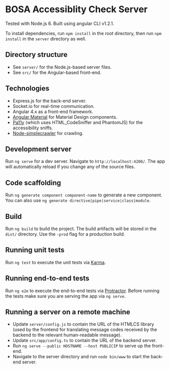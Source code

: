 # BOSA Accessiblity Check Server

Tested with Node.js 6. Built using angular CLI v1.2.1.

To install dependencies, run `npm install` in the root directory, then run `npm install` in the `server` directory as well.

## Directory structure

- See `server/` for the Node.js-based server files.
- See `src/` for the Angular-based front-end.

## Technologies

- Express.js for the back-end server.
- Socket.io for real-time communication.
- Angular 4.x as a front-end framework.
- [Angular Material](https://material.angular.io/) for Material Design components.
- [Pa11y](https://github.com/pa11y/pa11y) (which uses HTML_CodeSniffer and PhantomJS) for the accessibility sniffs.
- [Node-simplecrawler](https://github.com/cgiffard/node-simplecrawler) for crawling.

## Development server

Run `ng serve` for a dev server. Navigate to `http://localhost:4200/`. The app will automatically reload if you change any of the source files.

## Code scaffolding

Run `ng generate component component-name` to generate a new component. You can also use `ng generate directive|pipe|service|class|module`.

## Build

Run `ng build` to build the project. The build artifacts will be stored in the `dist/` directory. Use the `-prod` flag for a production build.

## Running unit tests

Run `ng test` to execute the unit tests via [Karma](https://karma-runner.github.io).

## Running end-to-end tests

Run `ng e2e` to execute the end-to-end tests via [Protractor](http://www.protractortest.org/).
Before running the tests make sure you are serving the app via `ng serve`.

## Running a server on a remote machine

- Update `server/config.js` to contain the URL of the HTMLCS library (used by the frontend for translating message codes received by the backend to the relevant human-readable message).
- Update `src/app/config.ts` to contain the URL of the backend server.
- Run `ng serve --public HOSTNAME --host PUBLICIP` to serve up the front-end.
- Navigate to the server directory and run `node bin/www` to start the back-end server.

